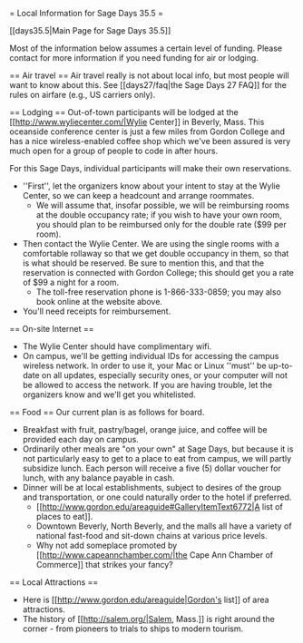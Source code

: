 = Local Information for Sage Days 35.5 =

[[days35.5|Main Page for Sage Days 35.5]]

Most of the information below assumes a certain level of funding.  Please contact for more information if you need funding for air or lodging.

== Air travel ==
Air travel really is not about local info, but most people will want to know about this.  See [[days27/faq|the Sage Days 27 FAQ]] for the rules on airfare (e.g., US carriers only).

== Lodging ==
Out-of-town participants will be lodged at the [[http://www.wyliecenter.com/|Wylie Center]] in Beverly, Mass.  This oceanside conference center is just a few miles from Gordon College and has a nice wireless-enabled coffee shop which we've been assured is very much open for a group of people to code in after hours.  

For this Sage Days, individual participants will make their own reservations.  
 * ''First'', let the organizers know about your intent to stay at the Wylie Center, so we can keep a headcount and arrange roommates.  
   * We will assume that, insofar possible, we will be reimbursing rooms at the double occupancy rate; if you wish to have your own room, you should plan to be reimbursed only for the double rate ($99 per room).
 * Then contact the Wylie Center.  We are using the single rooms with a comfortable rollaway so that we get double occupancy in them, so that is what should be reserved.  Be sure to mention this, and that the reservation is connected with Gordon College; this should get you a rate of $99 a night for a room.  
   * The toll-free reservation phone is 1-866-333-0859; you may also book online at the website above.  
 * You'll need receipts for reimbursement.

== On-site Internet ==
 * The Wylie Center should have complimentary wifi.
 * On campus, we'll be getting individual IDs for accessing the campus wireless network.  In order to use it, your Mac or Linux ''must'' be up-to-date on all updates, especially security ones, or your computer will not be allowed to access the network.  If you are having trouble, let the organizers know and we'll get you whitelisted.

== Food ==
Our current plan is as follows for board.
 * Breakfast with fruit, pastry/bagel, orange juice, and coffee will be provided each day on campus.
 * Ordinarily other meals are "on your own" at Sage Days, but because it is not particularly easy to get to a place to eat from campus, we will partly subsidize lunch.  Each person will receive a five (5) dollar voucher for lunch, with any balance payable in cash.  
 * Dinner will be at local establishments, subject to desires of the group and transportation, or one could naturally order to the hotel if preferred.
   * [[http://www.gordon.edu/areaguide#GalleryItemText6772|A list of places to eat]].
   * Downtown Beverly, North Beverly, and the malls all have a variety of national fast-food and sit-down chains at various price levels.
   * Why not add someplace promoted by [[http://www.capeannchamber.com/|the Cape Ann Chamber of Commerce]] that strikes your fancy?

== Local Attractions ==
 * Here is [[http://www.gordon.edu/areaguide|Gordon's list]] of area attractions.
 * The history of [[http://salem.org/|Salem, Mass.]] is right around the corner - from pioneers to trials to ships to modern tourism.
